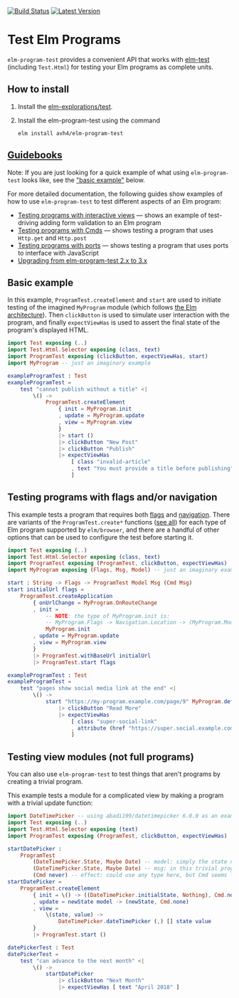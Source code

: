 [![Build Status](https://travis-ci.org/avh4/elm-program-test.svg?branch=master)](https://travis-ci.org/avh4/elm-program-test)
[![Latest Version](https://img.shields.io/elm-package/v/avh4/elm-program-test.svg?label=version)](https://package.elm-lang.org/packages/avh4/elm-program-test/latest/)

# Test Elm Programs

`elm-program-test` provides a convenient API that works with
[elm-test](http://package.elm-lang.org/packages/elm-explorations/test/latest)
(including `Test.Html`)
for testing your Elm programs as complete units.

## How to install 

1. Install the [elm-explorations/test](https://package.elm-lang.org/packages/elm-explorations/test/latest/).
2. Install the elm-program-test using the command

    ```elm install avh4/elm-program-test```


## [Guidebooks](https://elm-program-test.netlify.com/#guidebooks)

Note: If you are just looking for a quick example of what using `elm-program-test` looks like,
see the ["basic example"](#basic-example) below.

For more detailed documentation, the following guides show examples of how to use
`elm-program-test` to test different aspects of an Elm program:

- [Testing programs with interactive views](https://elm-program-test.netlify.com/html.html) &mdash;
  shows an example of test-driving adding form validation to an Elm program
- [Testing programs with Cmds](https://elm-program-test.netlify.com/cmds.html) &mdash; shows testing a program
  that uses `Http.get` and `Http.post`
- [Testing programs with ports](https://elm-program-test.netlify.com/ports.html) &mdash; shows testing a program
  that uses ports to interface with JavaScript
- [Upgrading from elm-program-test 2.x to 3.x](https://elm-program-test.netlify.com/upgrade-3.0.0.html)


## Basic example

In this example, `ProgramTest.createElement` and `start` are used to initiate testing of the imagined `MyProgram` module
(which follows [the Elm architecture](https://guide.elm-lang.org/architecture/)).
Then `clickButton` is used to simulate user interaction with the program,
and finally `expectViewHas` is used to assert the final state of the program's displayed HTML.

```elm
import Test exposing (..)
import Test.Html.Selector exposing (class, text)
import ProgramTest exposing (clickButton, expectViewHas, start)
import MyProgram -- just an imaginary example

exampleProgramTest : Test
exampleProgramTest =
    test "cannot publish without a title" <|
        \() ->
            ProgramTest.createElement
                { init = MyProgram.init
                , update = MyProgram.update
                , view = MyProgram.view
                }
                |> start ()
                |> clickButton "New Post"
                |> clickButton "Publish"
                |> expectViewHas
                    [ class "invalid-article"
                    , text "You must provide a title before publishing"
                    ]
```


## Testing programs with flags and/or navigation

This example tests a program that requires both [flags](https://guide.elm-lang.org/interop/javascript.html#flags) and [navigation](https://package.elm-lang.org/packages/elm/browser/latest/Browser#application).
There are variants of the `ProgramTest.create*` functions ([see all](ProgramTest#creating)) for each type of Elm program supported by `elm/browser`,
and there are a handful of other options that can be used to configure the test before starting it.

```elm
import Test exposing (..)
import Test.Html.Selector exposing (class, text)
import ProgramTest exposing (ProgramTest, clickButton, expectViewHas)
import MyProgram exposing (Flags, Msg, Model) -- just an imaginary example

start : String -> Flags -> ProgramTest Model Msg (Cmd Msg)
start initialUrl flags =
    ProgramTest.createApplication
        { onUrlChange = MyProgram.OnRouteChange
        , init =
            -- NOTE: the type of MyProgram.init is:
            -- MyProgram.Flags -> Navigation.Location -> (MyProgram.Model, Cmd MyProgram.Msg)
            MyProgram.init
        , update = MyProgram.update
        , view = MyProgram.view
        }
        |> ProgramTest.withBaseUrl initialUrl
        |> ProgramTest.start flags

exampleProgramTest : Test
exampleProgramTest =
    test "pages show social media link at the end" <|
        \() ->
            start "https://my-program.example.com/page/9" MyProgram.defaultFlags
                |> clickButton "Read More"
                |> expectViewHas
                    [ class "super-social-link"
                    , attribute (href "https://super.social.example.com/avh4")
                    ]
```


## Testing view modules (not full programs)

You can also use `elm-program-test` to test things that aren't programs by creating a trivial program.

This example tests a module for a complicated view by making a program with a trivial update function:

```elm
import DateTimePicker -- using abadi199/datetimepicker 6.0.0 as an example of a view to test
import Test exposing (..)
import Test.Html.Selector exposing (text)
import ProgramTest exposing (ProgramTest, clickButton, expectViewHas)

startDatePicker :
    ProgramTest
        (DateTimePicker.State, Maybe Date) -- model: simply the state needed by the view being tested
        (DateTimePicker.State, Maybe Date) -- msg: in this trivial program, the msg is simply the new model value
        (Cmd never) -- effect: could use any type here, but Cmd seems least confusing
startDatePicker =
    ProgramTest.createElement
        { init = \() -> ((DateTimePicker.initialState, Nothing), Cmd.none)
        , update = newState model -> (newState, Cmd.none)
        , view =
            \(state, value) ->
                DateTimePicker.dateTimePicker (,) [] state value
        }
        |> ProgramTest.start ()

datePickerTest : Test
datePickerTest =
    test "can advance to the next month" <|
        \() ->
            startDatePicker
                |> clickButton "Next Month"
                |> expectViewHas [ text "April 2018" ]
```
